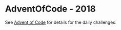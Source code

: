 # AdventOfCode - 2018
See [Advent of Code](https://adventofcode.com/) for details for the daily challenges.
